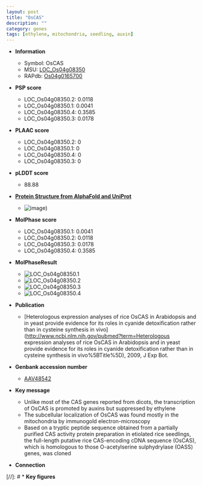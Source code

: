 ```yaml
---
layout: post
title: "OsCAS"
description: ""
category: genes
tags: [ethylene, mitochondria, seedling, auxin]
---
```


* **Information**  
    + Symbol: OsCAS  
    + MSU: [LOC_Os04g08350](http://rice.plantbiology.msu.edu/cgi-bin/ORF_infopage.cgi?orf=LOC_Os04g08350)  
    + RAPdb: [Os04g0165700](http://rapdb.dna.affrc.go.jp/viewer/gbrowse_details/irgsp1?name=Os04g0165700)  

* **PSP score**  
    + LOC_Os04g08350.2: 0.0118 
    + LOC_Os04g08350.1: 0.0041 
    + LOC_Os04g08350.4: 0.3585 
    + LOC_Os04g08350.3: 0.0178 

* **PLAAC score**  
    + LOC_Os04g08350.2: 0 
    + LOC_Os04g08350.1: 0 
    + LOC_Os04g08350.4: 0 
    + LOC_Os04g08350.3: 0 

* **pLDDT score**
    + 88.88

* **[Protein Structure from AlphaFold and UniProt](https://www.uniprot.org/uniprotkb/Q5UJF9/entry#structure)**
    + ![image](https://ricepsp.github.io/images/Q5/AF-Q5UJF9-F1.png))

* **MolPhase score**
    + LOC_Os04g08350.1: 0.0041
    + LOC_Os04g08350.2: 0.0118
    + LOC_Os04g08350.3: 0.0178
    + LOC_Os04g08350.4: 0.3585

* **MolPhaseResult**
    + ![LOC_Os04g08350.1](https://ricepsp.github.io/pictures/LOC_Os04g/LOC_Os04g08350.1.png)
    + ![LOC_Os04g08350.2](https://ricepsp.github.io/pictures/LOC_Os04g/LOC_Os04g08350.2.png)
    + ![LOC_Os04g08350.3](https://ricepsp.github.io/pictures/LOC_Os04g/LOC_Os04g08350.3.png)
    + ![LOC_Os04g08350.4](https://ricepsp.github.io/pictures/LOC_Os04g/LOC_Os04g08350.4.png)

* **Publication**  
    + [Heterologous expression analyses of rice OsCAS in Arabidopsis and in yeast provide evidence for its roles in cyanide detoxification rather than in cysteine synthesis in vivo](http://www.ncbi.nlm.nih.gov/pubmed?term=Heterologous expression analyses of rice OsCAS in Arabidopsis and in yeast provide evidence for its roles in cyanide detoxification rather than in cysteine synthesis in vivo%5BTitle%5D), 2009, J Exp Bot.

* **Genbank accession number**  
    + [AAV48542](http://www.ncbi.nlm.nih.gov/nuccore/AAV48542)

* **Key message**  
    + Unlike most of the CAS genes reported from dicots, the transcription of OsCAS is promoted by auxins but suppressed by ethylene
    + The subcellular localization of OsCAS was found mostly in the mitochondria by immunogold electron-microscopy
    + Based on a tryptic peptide sequence obtained from a partially purified CAS activity protein preparation in etiolated rice seedlings, the full-length putative rice CAS-encoding cDNA sequence (OsCAS), which is homologous to those O-acetylserine sulphydrylase (OASS) genes, was cloned

* **Connection**  

[//]: # * **Key figures**  


